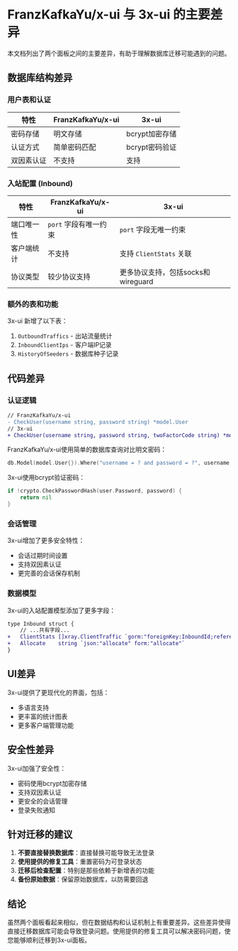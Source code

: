 # FranzKafkaYu/x-ui 与 3x-ui 的主要差异

本文档列出了两个面板之间的主要差异，有助于理解数据库迁移可能遇到的问题。

## 数据库结构差异

### 用户表和认证

| 特性 | FranzKafkaYu/x-ui | 3x-ui |
|------|-------------------|-------|
| 密码存储 | 明文存储 | bcrypt加密存储 |
| 认证方式 | 简单密码匹配 | bcrypt密码验证 |
| 双因素认证 | 不支持 | 支持 |

### 入站配置 (Inbound)

| 特性 | FranzKafkaYu/x-ui | 3x-ui |
|------|-------------------|-------|
| 端口唯一性 | `port` 字段有唯一约束 | `port` 字段无唯一约束 |
| 客户端统计 | 不支持 | 支持 `ClientStats` 关联 |
| 协议类型 | 较少协议支持 | 更多协议支持，包括socks和wireguard |

### 额外的表和功能

3x-ui 新增了以下表：
1. `OutboundTraffics` - 出站流量统计
2. `InboundClientIps` - 客户端IP记录
3. `HistoryOfSeeders` - 数据库种子记录

## 代码差异

### 认证逻辑

```diff
// FranzKafkaYu/x-ui
- CheckUser(username string, password string) *model.User
// 3x-ui
+ CheckUser(username string, password string, twoFactorCode string) *model.User
```

FranzKafkaYu/x-ui使用简单的数据库查询对比明文密码：
```go
db.Model(model.User{}).Where("username = ? and password = ?", username, password)
```

3x-ui使用bcrypt验证密码：
```go
if !crypto.CheckPasswordHash(user.Password, password) {
    return nil
}
```

### 会话管理

3x-ui增加了更多安全特性：
- 会话过期时间设置
- 支持双因素认证
- 更完善的会话保存机制

### 数据模型

3x-ui的入站配置模型添加了更多字段：
```diff
type Inbound struct {
    // ...共有字段...
+   ClientStats []xray.ClientTraffic `gorm:"foreignKey:InboundId;references:Id" json:"clientStats"`
+   Allocate    string `json:"allocate" form:"allocate"`
}
```

## UI差异

3x-ui提供了更现代化的界面，包括：
- 多语言支持
- 更丰富的统计图表
- 更多客户端管理功能

## 安全性差异

3x-ui加强了安全性：
- 密码使用bcrypt加密存储
- 支持双因素认证
- 更安全的会话管理
- 登录失败通知

## 针对迁移的建议

1. **不要直接替换数据库**：直接替换可能导致无法登录
2. **使用提供的修复工具**：重置密码为可登录状态
3. **迁移后检查配置**：特别是那些依赖于新增表的功能
4. **备份原始数据**：保留原始数据库，以防需要回退

## 结论

虽然两个面板看起来相似，但在数据结构和认证机制上有重要差异。这些差异使得直接迁移数据库可能会导致登录问题。使用提供的修复工具可以解决密码问题，使您能够顺利迁移到3x-ui面板。 